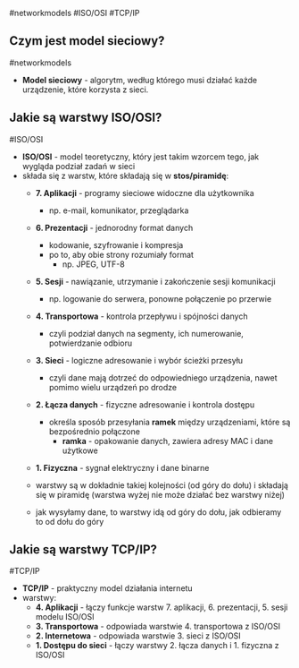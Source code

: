 #networkmodels #ISO/OSI #TCP/IP

## Czym jest model sieciowy?
#networkmodels 
- **Model sieciowy** - algorytm, według którego musi działać każde urządzenie, które korzysta z sieci.

## Jakie są warstwy ISO/OSI?
#ISO/OSI
- **ISO/OSI** - model teoretyczny, który jest takim wzorcem tego, jak wygląda podział zadań w sieci
- składa się z warstw, które składają się w **stos/piramidę**:
	- **7. Aplikacji** - programy sieciowe widoczne dla użytkownika
		- np. e-mail, komunikator, przeglądarka
	- **6. Prezentacji** - jednorodny format danych
		- kodowanie, szyfrowanie i kompresja
		- po to, aby obie strony rozumiały format
			- np. JPEG, UTF-8
	- **5. Sesji** - nawiązanie, utrzymanie i zakończenie sesji komunikacji
		- np. logowanie do serwera, ponowne połączenie po przerwie
	- **4. Transportowa** - kontrola przepływu i spójności danych
		- czyli podział danych na segmenty, ich numerowanie, potwierdzanie odbioru
	- **3. Sieci** - logiczne adresowanie i wybór ścieżki przesyłu
		- czyli dane mają dotrzeć do odpowiedniego urządzenia, nawet pomimo wielu urządzeń po drodze
	- **2. Łącza danych** - fizyczne adresowanie i kontrola dostępu
		- określa sposób przesyłania **ramek** między urządzeniami, które są bezpośrednio połączone
			- **ramka** - opakowanie danych, zawiera adresy MAC i dane użytkowe
	- **1. Fizyczna** - sygnał elektryczny i dane binarne
	
	- warstwy są w dokładnie takiej kolejności (od góry do dołu) i składają się w piramidę (warstwa wyżej nie może działać bez warstwy niżej)
	- jak wysyłamy dane, to warstwy idą od góry do dołu, jak odbieramy to od dołu do góry

## Jakie są warstwy TCP/IP?
#TCP/IP 
- **TCP/IP** - praktyczny model działania internetu
- warstwy:
	- **4. Aplikacji** - łączy funkcje warstw 7. aplikacji, 6. prezentacji, 5. sesji modelu ISO/OSI
	- **3. Transportowa** - odpowiada warstwie 4. transportowa z ISO/OSI
	- **2. Internetowa** - odpowiada warstwie 3. sieci z ISO/OSI
	- **1. Dostępu do sieci** - łączy warstwy 2. łącza danych i 1. fizyczna z ISO/OSI